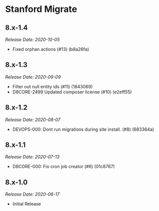 # Stanford Migrate

8.x-1.4
--------------------------------------------------------------------------------
_Release Date: 2020-10-05_

- Fixed orphan actions (#13) (b8a26fa)

8.x-1.3
--------------------------------------------------------------------------------
_Release Date: 2020-09-09_

- Filter out null entity ids (#11) (1843069)
- D8CORE-2499 Updated composer license (#10) (e2eff55)

8.x-1.2
--------------------------------------------------------------------------------
_Release Date: 2020-08-07_

- DEVOPS-000: Dont run migrations during site install. (#8) (683364a)

8.x-1.1
--------------------------------------------------------------------------------
_Release Date: 2020-07-13_

- D8CORE-000: Fix cron job creator (#6) (01c8767)

8.x-1.0
--------------------------------------------------------------------------------
_Release Date: 2020-06-17_

- Initial Release
